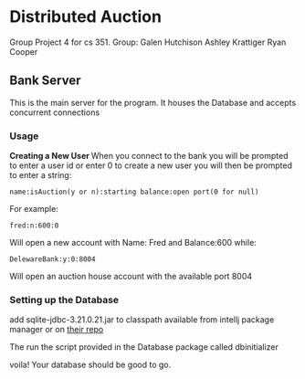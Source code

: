 # Distributed Auction

Group Project 4 for cs 351.
Group:
Galen Hutchison
Ashley Krattiger
Ryan Cooper

## Bank Server
This is the main server for the program. It houses the Database and accepts concurrent connections

### Usage
<b> Creating a New User </b>
When you connect to the bank you will be prompted to enter a user id or enter 0
to create a new user you will then be prompted to enter a string:

~~~
name:isAuction(y or n):starting balance:open port(0 for null)
~~~

For example:

~~~
fred:n:600:0
~~~
Will open a new account with Name: Fred and Balance:600
while:

~~~
DelewareBank:y:0:8004
~~~
Will open an auction house account with the available port 8004

### Setting up the Database
add sqlite-jdbc-3.21.0.21.jar to classpath available from intellj package manager 
or on [their repo](https://github.com/xerial/sqlite-jdbc)

The run the script provided in the Database package called dbinitializer

voila! Your database should be good to go.
